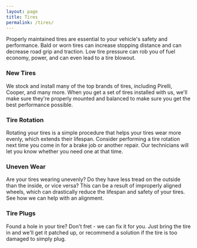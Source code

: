 ```yaml
---
layout: page
title: Tires
permalink: /tires/
---
```


Properly maintained tires are essential to your vehicle's safety and performance. Bald or worn tires can increase stopping distance and can decrease road grip and traction. Low tire pressure can rob you of fuel economy, power, and can even lead to a tire blowout.

### New Tires
We stock and install many of the top brands of tires, including Pirelli, Cooper, and many more. When you get a set of tires installed with us, we'll make sure they're properly mounted and balanced to make sure you get the best performance possible.

### Tire Rotation
Rotating your tires is a simple procedure that helps your tires wear more evenly, which extends their lifespan. Consider performing a tire rotation next time you come in for a brake job or another repair. Our technicians will let you know whether you need one at that time.

### Uneven Wear
Are your tires wearing unevenly? Do they have less tread on the outside than the inside, or vice versa? This can be a result of improperly aligned wheels, which can drastically reduce the lifespan and safety of your tires. See how we can help with an alignment.

### Tire Plugs
Found a hole in your tire? Don't fret - we can fix it for you. Just bring the tire in and we'll get it patched up, or recommend a solution if the tire is too damaged to simply plug.